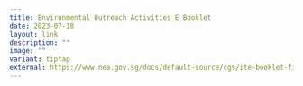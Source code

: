 ```yaml
---
title: Environmental Outreach Activities E Booklet
date: 2023-07-18
layout: link
description: ""
image: ""
variant: tiptap
external: https://www.nea.gov.sg/docs/default-source/cgs/ite-booklet-final_21-dec.pdf
---
```

